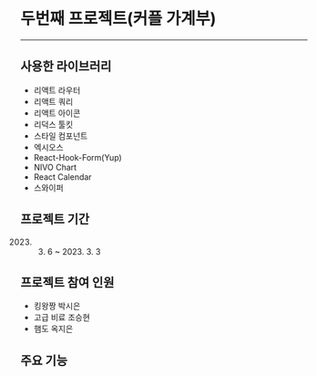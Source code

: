 # 두번째 프로젝트(커플 가계부)

---

## 사용한 라이브러리

- 리액트 라우터
- 리액트 쿼리
- 리액트 아이콘
- 리덕스 툴킷
- 스타일 컴포넌트
- 엑시오스
- React-Hook-Form(Yup)
- NIVO Chart
- React Calendar
- 스와이퍼

## 프로젝트 기간

2023. 3. 6 ~ 2023. 3. 3

## 프로젝트 참여 인원

- 킹왕짱 박시은
- 고급 비료 조승현
- 햄도 옥지은

## 주요 기능
